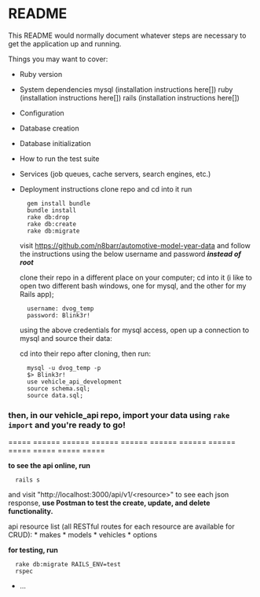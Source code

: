# README

This README would normally document whatever steps are necessary to get the
application up and running.

Things you may want to cover:

* Ruby version

* System dependencies
  mysql (installation instructions here[])
  ruby (installation instructions here[])
  rails (installation instructions here[])

* Configuration

* Database creation

* Database initialization

* How to run the test suite

* Services (job queues, cache servers, search engines, etc.)

* Deployment instructions
  clone repo and cd into it
  run
  ```shell
    gem install bundle
    bundle install
    rake db:drop
    rake db:create
    rake db:migrate
  ```

  visit https://github.com/n8barr/automotive-model-year-data and follow the instructions using the below username and password ***instead of root***

  clone their repo in a different place on your computer; cd into it (i like to open two different bash windows, one for mysql, and the other for my Rails app);

  ```shell
    username: dvog_temp
    password: Blink3r!
  ```
  using the above credentials for mysql access, open up a connection to mysql and source their data:

  cd into their repo after cloning, then run:
  ```shell
    mysql -u dvog_temp -p
    $> Blink3r!
    use vehicle_api_development
    source schema.sql;
    source data.sql;
  ```
### then, in our vehicle_api repo, import your data using `rake import` and you're ready to go!

  ===== ====== ====== ====== ====== ====== ====== ====== ===== ===== ===== =====

  **to see the api online, run**
  ```shell
    rails s
  ```
  and visit "http://localhost:3000/api/v1/\<resource\>" to see each json response,
  **use Postman to test the create, update, and delete functionality.**

  api resource list (all RESTful routes for each resource are available for CRUD):
    * makes
    * models
    * vehicles
    * options

  **for testing, run**
  ```shell
    rake db:migrate RAILS_ENV=test
    rspec
  ```


* ...
